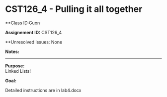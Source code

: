 # CST126_4 - Pulling it all together

**Class ID:Guon

**Assignement ID:** CST126_4

**Unresolved Issues:
None

**Notes:**


---

**Purpose:**  
	Linked Lists!
	

**Goal:**

  Detailed instructions are in lab4.docx